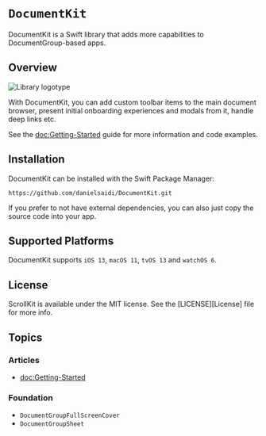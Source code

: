 # ``DocumentKit``

DocumentKit is a Swift library that adds more capabilities to DocumentGroup-based apps.


## Overview

![Library logotype](Logo.png)

With DocumentKit, you can add custom toolbar items to the main document browser, present initial onboarding experiences and modals from it, handle deep links etc.

See the <doc:Getting-Started> guide for more information and code examples.



## Installation

DocumentKit can be installed with the Swift Package Manager:

```
https://github.com/danielsaidi/DocumentKit.git
```

If you prefer to not have external dependencies, you can also just copy the source code into your app.



## Supported Platforms

DocumentKit supports `iOS 13`, `macOS 11`, `tvOS 13` and `watchOS 6`.



## License

ScrollKit is available under the MIT license. See the [LICENSE][License] file for more info.



## Topics

### Articles

- <doc:Getting-Started>

### Foundation

- ``DocumentGroupFullScreenCover``
- ``DocumentGroupSheet``
